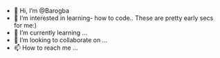 - 👋 Hi, I’m @Barogba
- 👀 I’m interested in learning- how to code.. These are pretty early secs for me:)
- 🌱 I’m currently learning ...
- 💞️ I’m looking to collaborate on ...
- 📫 How to reach me ...

<!---
Barogba/Barogba is a ✨ special ✨ repository because its `README.md` (this file) appears on your GitHub profile.
You can click the Preview link to take a look at your changes.
--->
